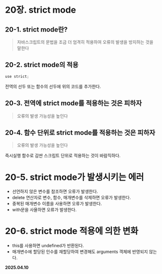 # 20장. strict mode

## 20-1. strict mode란?

> 자바스크립트의 문법을 조금 더 엄격히 적용하여 오류의 발생을 방지하는 것을 말한다

## 20-2. strict mode의 적용

```javascript
use strict;
```

전역의 선두 또는 함수의 선두에 위의 코드를 추가한다.

## 20-3. 전역에 strict mode를 적용하는 것은 피하자

> 오류의 발생 가능성을 높인다

## 20-4. 함수 단위로 strict mode를 적용하는 것은 피하자

> 오류의 발생 가능성을 높인다

즉시실행 함수로 감싼 스크립트 단위로 적용하는 것이 바람직하다.

# 20-5. strict mode가 발생시키는 에러

- 선언하지 않은 변수를 참조하면 오류가 발생한다.
- delete 연산자로 변수, 함수, 매개변수를 삭제하면 오류가 발생한다.
- 중복된 매개변수 이름을 사용하면 오류가 발생한다.
- with문을 사욜하면 오류가 발생한다.

# 20-6. strict mode 적용에 의한 변화

- this를 사용하면 undefined가 반환된다.
- 매개변수에 할당된 인수를 재할당하여 변경해도 arguments 객체에 반영되지 않는다.


**2025.04.10**